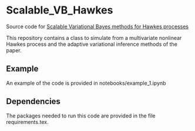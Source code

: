 # Scalable_VB_Hawkes

Source code for [Scalable Variational Bayes methods for Hawkes processes](https://arxiv.org/abs/2212.00293)

This repository contains a class to simulate from a multivariate nonlinear Hawkes process and the adaptive variational inference methods of the paper.

## Example

An example of the code is provided in notebooks/example_1.ipynb

## Dependencies

The packages needed to run this code are provided in the file requirements.tex.
